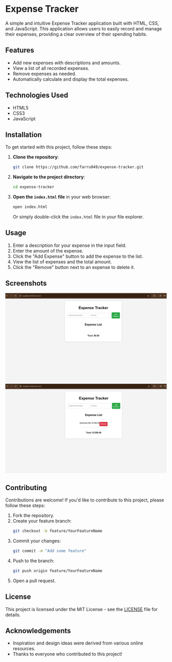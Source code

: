 # Expense Tracker

A simple and intuitive Expense Tracker application built with HTML, CSS, and JavaScript. This application allows users to easily record and manage their expenses, providing a clear overview of their spending habits.

## Features

- Add new expenses with descriptions and amounts.
- View a list of all recorded expenses.
- Remove expenses as needed.
- Automatically calculate and display the total expenses.

## Technologies Used

- HTML5
- CSS3
- JavaScript

## Installation

To get started with this project, follow these steps:

1. **Clone the repository**:
   ```bash
   git clone https://github.com/farru049/expense-tracker.git
   ```

2. **Navigate to the project directory**:
   ```bash
   cd expense-tracker
   ```

3. **Open the `index.html` file** in your web browser:
   ```bash
   open index.html
   ```
   Or simply double-click the `index.html` file in your file explorer.

## Usage

1. Enter a description for your expense in the input field.
2. Enter the amount of the expense.
3. Click the "Add Expense" button to add the expense to the list.
4. View the list of expenses and the total amount.
5. Click the "Remove" button next to an expense to delete it.

## Screenshots

![Expense Tracker Screenshot](screenshotpng.png)
![Expense Tracker Screenshot](screenshotpng2.png)

## Contributing

Contributions are welcome! If you'd like to contribute to this project, please follow these steps:

1. Fork the repository.
2. Create your feature branch:
   ```bash
   git checkout -b feature/YourFeatureName
   ```
3. Commit your changes:
   ```bash
   git commit -m "Add some feature"
   ```
4. Push to the branch:
   ```bash
   git push origin feature/YourFeatureName
   ```
5. Open a pull request.

## License

This project is licensed under the MIT License - see the [LICENSE](LICENSE) file for details.

## Acknowledgements

- Inspiration and design ideas were derived from various online resources.
- Thanks to everyone who contributed to this project!
```
